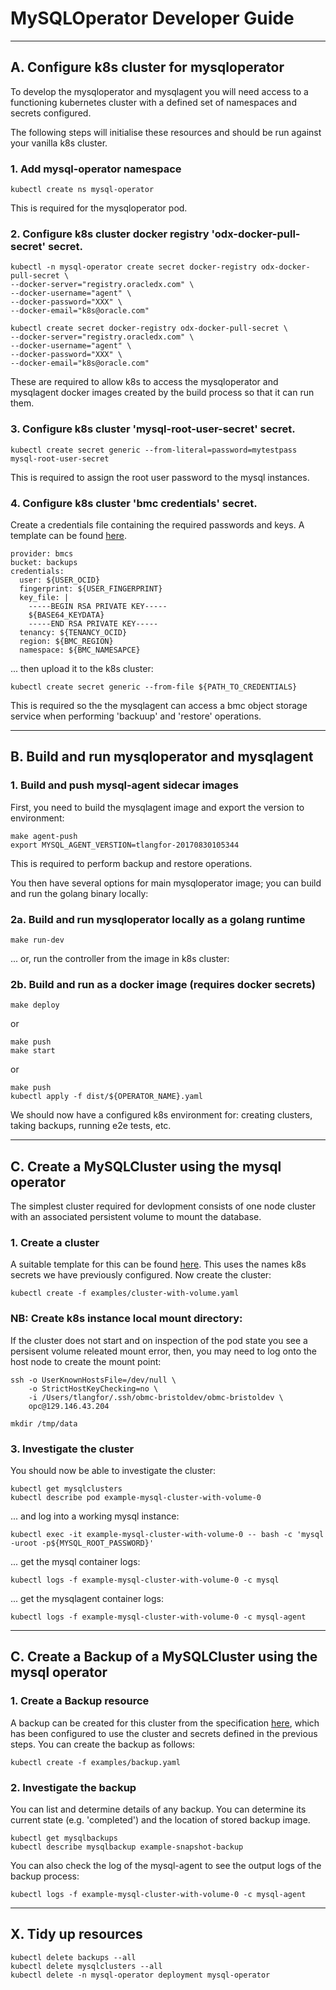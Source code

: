 # MySQLOperator Developer Guide

---
## A. Configure k8s cluster for mysqloperator

To develop the mysqloperator and mysqlagent you will need access to a functioning kubernetes cluster with a defined set of namespaces and secrets configured. 

The following steps will initialise these resources and should be run against your vanilla k8s cluster.

### 1. Add mysql-operator namespace

```
kubectl create ns mysql-operator
```

This is required for the mysqloperator pod.

### 2. Configure k8s cluster docker registry 'odx-docker-pull-secret' secret.

```
kubectl -n mysql-operator create secret docker-registry odx-docker-pull-secret \
--docker-server="registry.oracledx.com" \
--docker-username="agent" \
--docker-password="XXX" \
--docker-email="k8s@oracle.com"

kubectl create secret docker-registry odx-docker-pull-secret \
--docker-server="registry.oracledx.com" \
--docker-username="agent" \
--docker-password="XXX" \
--docker-email="k8s@oracle.com"
```

These are required to allow k8s to access the mysqloperator and mysqlagent docker images created by the build process so that it can run them.


### 3. Configure k8s cluster 'mysql-root-user-secret' secret.

```
kubectl create secret generic --from-literal=password=mytestpass mysql-root-user-secret
```

This is required to assign the root user password to the mysql instances.


### 4. Configure k8s cluster 'bmc credentials' secret.

Create a credentials file containing the required passwords and keys. A template can be found [here](../examples/bmcs-backup-credentials.yaml).

```
provider: bmcs
bucket: backups
credentials:
  user: ${USER_OCID}
  fingerprint: ${USER_FINGERPRINT}
  key_file: |
    -----BEGIN RSA PRIVATE KEY-----
    ${BASE64_KEYDATA}
    -----END RSA PRIVATE KEY-----
  tenancy: ${TENANCY_OCID}
  region: ${BMC_REGION}
  namespace: ${BMC_NAMESAPCE}
```

... then upload it to the k8s cluster:

```
kubectl create secret generic --from-file ${PATH_TO_CREDENTIALS}
```

This is required so the the mysqlagent can access a bmc object storage service when performing 'backuup' and 'restore' operations.

---

## B. Build and run mysqloperator and mysqlagent

### 1. Build and push mysql-agent sidecar images

First, you need to build the mysqlagent image and export the version to environment:

```
make agent-push
export MYSQL_AGENT_VERSTION=tlangfor-20170830105344
```

This is required to perform backup and restore operations.

You then have several options for main mysqloperator image; you can build and run the golang binary locally:


### 2a. Build and run mysqloperator locally as a golang runtime

```
make run-dev
```

... or, run the controller from the image in k8s cluster:

### 2b. Build and run as a docker image (requires docker secrets)

```
make deploy 
```
or
```
make push
make start
```
or
```
make push
kubectl apply -f dist/${OPERATOR_NAME}.yaml
```

We should now have a configured k8s environment for: creating clusters, taking backups, running e2e tests, etc.

---

## C. Create a MySQLCluster using the mysql operator

The simplest cluster required for devlopment consists of one node cluster with an associated persistent volume to mount the database. 

### 1. Create a cluster

A suitable template for this can be found [here](../examples/cluster-with-volume.yaml). This uses the names k8s secrets we have previously configured. Now create the cluster:

```
kubectl create -f examples/cluster-with-volume.yaml
```

### NB: Create k8s instance local mount directory:

If the cluster does not start and on inspection of the pod state you see a persisent volume releated mount error, then, you may need to log onto the host node to create the mount point:

```
ssh -o UserKnownHostsFile=/dev/null \
    -o StrictHostKeyChecking=no \
    -i /Users/tlangfor/.ssh/obmc-bristoldev/obmc-bristoldev \
    opc@129.146.43.204

mkdir /tmp/data
```

### 3. Investigate the cluster

You should now be able to investigate the cluster:

```
kubectl get mysqlclusters
kubectl describe pod example-mysql-cluster-with-volume-0
```

... and log into a working mysql instance:

```
kubectl exec -it example-mysql-cluster-with-volume-0 -- bash -c 'mysql -uroot -p${MYSQL_ROOT_PASSWORD}'
```

... get the mysql container logs:

```
kubectl logs -f example-mysql-cluster-with-volume-0 -c mysql
```

... get the mysqlagent container logs:

```
kubectl logs -f example-mysql-cluster-with-volume-0 -c mysql-agent
```

---

## C. Create a Backup of a MySQLCluster using the mysql operator


### 1. Create a Backup resource

A backup can be created for this cluster from the specification [here](../examples/backup.yaml), which has been configured to use the cluster and secrets defined in the previous steps. You can create the backup as follows:

```
kubectl create -f examples/backup.yaml
```

### 2. Investigate the backup

You can list and determine details of any backup. You can determine its current state (e.g. 'completed') and the location of stored backup image.

```
kubectl get mysqlbackups
kubectl describe mysqlbackup example-snapshot-backup
```

You can also check the log of the mysql-agent to see the output logs of the backup process:

```
kubectl logs -f example-mysql-cluster-with-volume-0 -c mysql-agent
```

---

## X. Tidy up resources

```
kubectl delete backups --all
kubectl delete mysqlclusters --all
kubectl delete -n mysql-operator deployment mysql-operator
```

